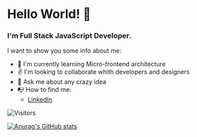<h1>Hello World! 👋</h1>

 ### I'm Full Stack JavaScript Developer.
 
I want to show you some info about me:

- 📘 I'm currently learning Micro-frontend architecture
- ✌️ I'm looking to collaborate whith developers and designers
- 💬 Ask me about any crazy idea
- 📭 How to find me:
  - [LinkedIn](https://www.linkedin.com/in/robert-andres-ramos-astudillo-161b8316b)

![Visitors](https://api.visitorbadge.io/api/visitors?path=https%3A%2F%2Fgithub.com%2Frobertramosastudillo&countColor=%235094f0)

[![Anurag's GitHub stats](https://github-readme-stats.vercel.app/api?username=robertramosastudillo&show_icons=true)](https://github.com/robertramosastudillo)


